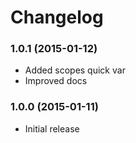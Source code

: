 # Changelog

### 1.0.1 (2015-01-12)
- Added scopes quick var
- Improved docs

### 1.0.0 (2015-01-11)
- Initial release
